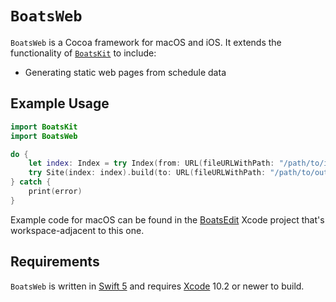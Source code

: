 # `BoatsWeb`

`BoatsWeb` is a Cocoa framework for macOS and iOS. It extends the functionality of [`BoatsKit`](../BoatsKit) to include:

* Generating static web pages from schedule data

## Example Usage

```swift
import BoatsKit
import BoatsWeb

do {
    let index: Index = try Index(from: URL(fileURLWithPath: "/path/to/input"))
    try Site(index: index).build(to: URL(fileURLWithPath: "/path/to/output"))
} catch {
    print(error)
}

```

Example code for macOS can be found in the [BoatsEdit](../BoatsEdit) Xcode project that's workspace-adjacent to this one.

## Requirements

`BoatsWeb` is written in [Swift 5](https://docs.swift.org/swift-book) and requires [Xcode](https://developer.apple.com/xcode) 10.2 or newer to build.
